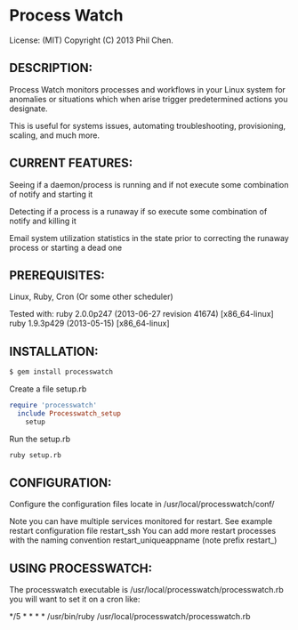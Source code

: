 # Process Watch

License: (MIT) Copyright (C) 2013 Phil Chen.

## DESCRIPTION:

Process Watch monitors processes and workflows in your Linux system for anomalies or situations which when arise trigger predetermined actions you designate.

This is useful for systems issues, automating troubleshooting, provisioning, scaling, and much more.

## CURRENT FEATURES:

  Seeing if a daemon/process is running and if not execute some combination of notify and starting it

  Detecting if a process is a runaway if so execute some combination of notify and killing it

  Email system utilization statistics in the state prior to correcting the runaway process or starting a dead one

## PREREQUISITES:

  Linux, Ruby, Cron (Or some other scheduler)
  
  Tested with:
  ruby 2.0.0p247 (2013-06-27 revision 41674) [x86_64-linux]
  ruby 1.9.3p429 (2013-05-15) [x86_64-linux]

## INSTALLATION: 

```bash
$ gem install processwatch
```

Create a file setup.rb

```ruby
require 'processwatch'
  include Processwatch_setup
    setup
```

Run the setup.rb

```bash
ruby setup.rb
```

## CONFIGURATION:

Configure the configuration files locate in /usr/local/processwatch/conf/

Note you can have multiple services monitored for restart.
See example restart configuration file restart_ssh
You can add more restart processes with the naming convention restart_uniqueappname (note prefix restart_)

## USING PROCESSWATCH:

The processwatch executable is /usr/local/processwatch/processwatch.rb you will want to set it on a cron like:

*/5 * * * * /usr/bin/ruby /usr/local/processwatch/processwatch.rb
